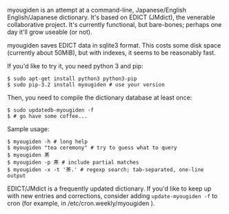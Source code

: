 myougiden is an attempt at a command-line, Japanese/English
English/Japanese dictionary.  It's based on EDICT (JMdict), the
venerable collaborative project.  It's currently functional, but
bare-bones; perhaps one day it'll grow useable (or not).

myougiden saves EDICT data in sqlite3 format. This costs some disk
space (currently about 50MiB), but with indexes, it seems to be
reasonably fast.

If you'd like to try it, you need python 3 and pip:

    $ sudo apt-get install python3 python3-pip
    $ sudo pip-3.2 install myougiden # use your version

Then, you need to compile the dictionary database at least once:

    $ sudo updatedb-myougiden -f
    $ # go have some coffee...

Sample usage:

    $ myougiden -h # long help
    $ myougiden "tea ceremony" # try to guess what to query
    $ myougiden 茶
    $ myougiden -p 茶 # include partial matches
    $ myougiden -x -t '茶.' # regexp search; tab-separated, one-line output

EDICT/JMdict is a frequently updated dictionary.  If you'd like to keep up
with new entries and corrections, consider adding `update-myougiden -f` to
cron (for example, in /etc/cron.weekly/myougiden ).
